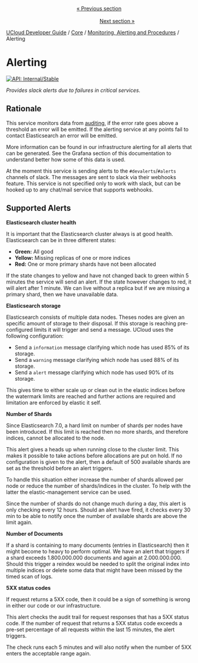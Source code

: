 <p align='center'>
<a href='/docs/developer-guide/core/monitoring/grafana.md'>« Previous section</a>
&nbsp;&nbsp;&nbsp;&nbsp;&nbsp;&nbsp;&nbsp;&nbsp;&nbsp;&nbsp;&nbsp;&nbsp;&nbsp;&nbsp;&nbsp;&nbsp;&nbsp;&nbsp;&nbsp;&nbsp;&nbsp;&nbsp;&nbsp;&nbsp;&nbsp;&nbsp;&nbsp;&nbsp;&nbsp;&nbsp;&nbsp;&nbsp;&nbsp;&nbsp;&nbsp;&nbsp;&nbsp;&nbsp;&nbsp;&nbsp;&nbsp;&nbsp;&nbsp;&nbsp;&nbsp;&nbsp;&nbsp;&nbsp;&nbsp;&nbsp;&nbsp;&nbsp;&nbsp;&nbsp;&nbsp;&nbsp;&nbsp;&nbsp;&nbsp;&nbsp;&nbsp;&nbsp;&nbsp;&nbsp;&nbsp;&nbsp;&nbsp;&nbsp;&nbsp;&nbsp;&nbsp;&nbsp;&nbsp;&nbsp;&nbsp;&nbsp;&nbsp;&nbsp;&nbsp;&nbsp;&nbsp;&nbsp;&nbsp;&nbsp;&nbsp;&nbsp;&nbsp;&nbsp;&nbsp;&nbsp;&nbsp;&nbsp;&nbsp;&nbsp;&nbsp;&nbsp;&nbsp;&nbsp;&nbsp;&nbsp;&nbsp;&nbsp;&nbsp;&nbsp;&nbsp;&nbsp;&nbsp;&nbsp;&nbsp;&nbsp;&nbsp;&nbsp;&nbsp;&nbsp;&nbsp;&nbsp;&nbsp;&nbsp;&nbsp;&nbsp;&nbsp;&nbsp;&nbsp;&nbsp;&nbsp;&nbsp;&nbsp;&nbsp;&nbsp;&nbsp;&nbsp;&nbsp;&nbsp;&nbsp;&nbsp;&nbsp;&nbsp;&nbsp;&nbsp;&nbsp;&nbsp;&nbsp;&nbsp;&nbsp;&nbsp;&nbsp;&nbsp;&nbsp;&nbsp;&nbsp;&nbsp;&nbsp;&nbsp;<a href='/docs/developer-guide/core/monitoring/scripts/redis.md'>Next section »</a>
</p>


[UCloud Developer Guide](/docs/developer-guide/README.md) / [Core](/docs/developer-guide/core/README.md) / [Monitoring, Alerting and Procedures](/docs/developer-guide/core/monitoring/README.md) / Alerting
# Alerting

[![API: Internal/Stable](https://img.shields.io/static/v1?label=API&message=Internal/Stable&color=red&style=flat-square)](/docs/developer-guide/core/api-conventions.md)

_Provides slack alerts due to failures in critical services._

## Rationale

This service monitors data from [auditing](./auditing.md), if the error
rate goes above a threshold an error will be emitted. If the alerting service
at any points fail to contact Elasticsearch an error will be emitted.

More information can be found in our infrastructure alerting for all alerts that can be generated. See the
Grafana section of this documentation to understand better how some of this data is used.

At the moment this service is sending alerts to the `#devalerts`/`#alerts`
    channels of slack. The messages are sent to slack via their webhooks feature.
This service is not specified only to work with slack, but can be hooked up to
any chat/mail service that supports webhooks.

## Supported Alerts

**Elasticsearch cluster health**

It is important that the Elasticsearch cluster always is at good health. Elasticsearch can be in three different states:

  - **Green:** All good
  - **Yellow:** Missing replicas of one or more indices
  - **Red:** One or more primary shards have not been allocated

If the state changes to yellow and have not changed back to green within 5 minutes the service will send an 
alert. If the state however changes to red, it will alert after 1 minute. We can live without a replica but if
we are missing a primary shard, then we have unavailable data.

**Elasticsearch storage**

Elasticsearch consists of multiple data nodes. Theses nodes are given an specific amount of storage to their 
disposal. If this storage is reaching pre-configured limits it will trigger and send a message.
UCloud uses the following configuration:

- Send a `information` message clarifying which node has used 85% of its
storage.
- Send a `warning` message clarifying which node has used 88% of its storage.
- Send a `alert` message clarifying which node has used 90% of its storage.

This gives time to either scale up or clean out in the elastic indices before the watermark limits are reached
and further actions are required and limitation are enforced by elastic it self.

**Number of Shards**

Since Elasticsearch 7.0, a hard limit on number of shards per nodes have been introduced.
If this limit is reached then no more shards, and therefore indices, cannot be allocated to
the node.

This alert gives a heads up when running close to the cluster limit. This makes it possible to
take actions before allocations are put on hold. If no configuration is given to the alert, then
a default of 500 available shards are set as the threshold before an alert triggers.

To handle this situation either increase the number of shards allowed per node or reduce the number
of shards/indices in the cluster. To help with the latter the elastic-management service can be used.

Since the number of shards do not change much during a day, this alert is only
checking every 12 hours. Should an alert have fired, it checks every 30 min to be able to notify
once the number of available shards are above the limit again.

**Number of Documents**

If a shard is containing to many documents (entries in Elasticsearch) then it might
become to heavy to perform optimal. We have an alert that triggers if a shard 
exceeds 1.800.000.000 documents and again at 2.000.000.000. Should this trigger
a reindex would be needed to split the original index into multiple indices or
delete some data that might have been missed by the timed scan of logs. 


**5XX status codes**

If request returns a 5XX code, then it could be a sign of something is wrong in either our code or our
infrastructure.

This alert checks the audit trail for request responses that has a 5XX status code.
If the number of request that returns a 5XX status code exceeds a pre-set
percentage of all requests within the last 15 minutes, the alert triggers.

The check runs each 5 minutes and will also notify when the number of 5XX enters the acceptable range again.

